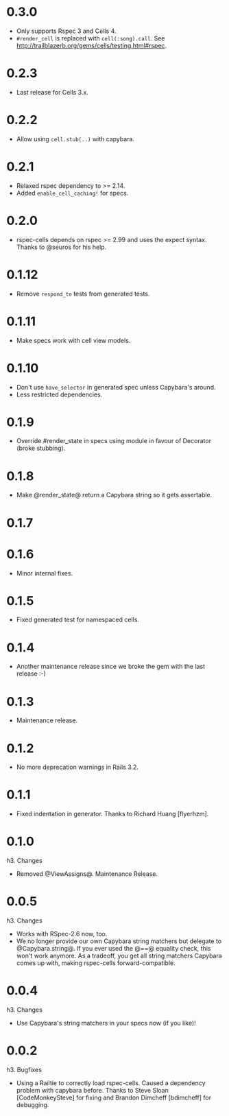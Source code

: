 # 0.3.0

* Only supports Rspec 3 and Cells 4.
* `#render_cell` is replaced with `cell(:song).call`. See http://trailblazerb.org/gems/cells/testing.html#rspec.

# 0.2.3

* Last release for Cells 3.x.

# 0.2.2

* Allow using `cell.stub(..)` with capybara.

# 0.2.1

* Relaxed rspec dependency to >= 2.14.
* Added `enable_cell_caching!` for specs.

# 0.2.0

* rspec-cells depends on rspec >= 2.99 and uses the expect syntax. Thanks to @seuros for his help.

# 0.1.12

* Remove `respond_to` tests from generated tests.

# 0.1.11

* Make specs work with cell view models.

# 0.1.10

* Don't use `have_selector` in generated spec unless Capybara's around.
* Less restricted dependencies.


# 0.1.9

* Override #render_state in specs using module in favour of Decorator (broke stubbing).

# 0.1.8

* Make @render_state@ return a Capybara string so it gets assertable.

# 0.1.7

# 0.1.6

* Minor internal fixes.

# 0.1.5

* Fixed generated test for namespaced cells.

# 0.1.4

* Another maintenance release since we broke the gem with the last release :-)

# 0.1.3

* Maintenance release.

# 0.1.2

* No more deprecation warnings in Rails 3.2.

# 0.1.1

* Fixed indentation in generator. Thanks to Richard Huang [flyerhzm].

# 0.1.0

h3. Changes
  * Removed @ViewAssigns@. Maintenance Release.

# 0.0.5

h3. Changes
  * Works with RSpec-2.6 now, too.
  * We no longer provide our own Capybara string matchers but delegate to @Capybara.string@. If you ever used the @==@ equality check, this won't work anymore. As a tradeoff, you get all string matchers Capybara comes up with, making rspec-cells forward-compatible.


# 0.0.4

h3. Changes
  * Use Capybara's string matchers in your specs now (if you like)!


# 0.0.2

h3. Bugfixes
  * Using a Railtie to correctly load rspec-cells. Caused a dependency problem with capybara before. Thanks to Steve Sloan [CodeMonkeySteve] for fixing and Brandon Dimcheff [bdimcheff] for debugging.
